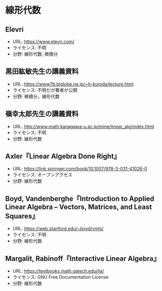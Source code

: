 # 線形代数

## Elevri

* URL: <https://www.elevri.com/>
* ライセンス: 不明
* 分野: 線形代数, 微積分

## 黒田紘敏先生の講義資料

* URL: <https://www7b.biglobe.ne.jp/~h-kuroda/lecture.html>
* ライセンス: 不明だが著者が公開
* 分野: 微積分，線形代数

## 嶺幸太郎先生の講義資料

* URL: <http://www.math.kanagawa-u.ac.jp/mine/linear_alg/index.html>
* ライセンス: 不明
* 分野: 線形代数

## Axler『Linear Algebra Done Right』

* URL: <https://link.springer.com/book/10.1007/978-3-031-41026-0>
* ライセンス: オープンアクセス
* 分野: 線形代数

## Boyd, Vandenberghe『Introduction to Applied Linear Algebra – Vectors, Matrices, and Least Squares』

* URL: <https://web.stanford.edu/~boyd/vmls/>
* ライセンス: 不明
* 分野: 線形代数

## Margalit, Rabinoff『Interactive Linear Algebra』

* URL: <https://textbooks.math.gatech.edu/ila/>
* ライセンス: GNU Free Documentation License
* 分野: 線形代数